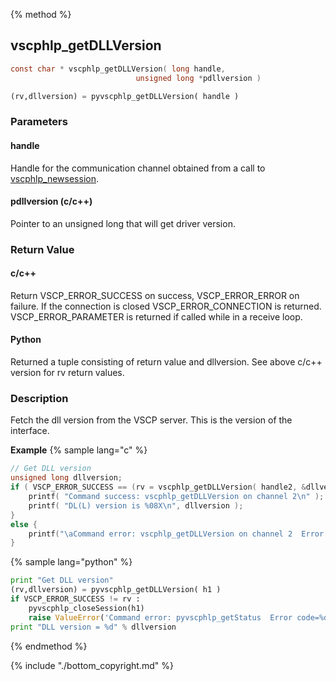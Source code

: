 
{% method %}
## vscphlp_getDLLVersion

```c
const char * vscphlp_getDLLVersion( long handle, 
                            unsigned long *pdllversion )
```

```python
(rv,dllversion) = pyvscphlp_getDLLVersion( handle )
```

### Parameters

#### handle
Handle for the communication channel obtained from a call to [vscphlp_newsession](vscphlp_newsession.md).

#### pdllversion (c/c++)
Pointer to an unsigned long that will get driver version.

### Return Value

#### c/c++

Return VSCP_ERROR_SUCCESS on success, VSCP_ERROR_ERROR on failure. If the connection is closed VSCP_ERROR_CONNECTION is returned. VSCP_ERROR_PARAMETER is returned if called while in a receive loop.

#### Python

Returned a tuple consisting of return value and dllversion. See above c/c++ version for rv return values.


### Description
Fetch the dll version from the VSCP server. This is the version of the interface. 

**Example** {% sample lang="c" %}

```c
// Get DLL version
unsigned long dllversion;
if ( VSCP_ERROR_SUCCESS == (rv = vscphlp_getDLLVersion( handle2, &dllversion ) ) ) {
    printf( "Command success: vscphlp_getDLLVersion on channel 2\n" );
    printf( "DL(L) version is %08X\n", dllversion );
}
else {
    printf("\aCommand error: vscphlp_getDLLVersion on channel 2  Error code=%d\n", rv);
}
```

{% sample lang="python" %}

```python
print "Get DLL version"
(rv,dllversion) = pyvscphlp_getDLLVersion( h1 )
if VSCP_ERROR_SUCCESS != rv :
    pyvscphlp_closeSession(h1)
    raise ValueError('Command error: pyvscphlp_getStatus  Error code=%d' % rv )
print "DLL version = %d" % dllversion
```

{% endmethod %}

{% include "./bottom_copyright.md" %}